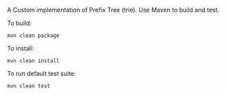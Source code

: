 A Custom implementation of Prefix Tree (trie).
Use Maven to build and test.

To build:

    mvn clean package

To install:

    mvn clean install

To run default test suite:

    mvn clean test
